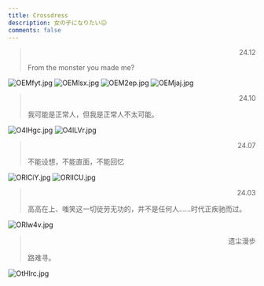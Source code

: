 ```yaml
---
title: Crossdress
description: 女の子になりたい😖
comments: false
---
```


> <p style="text-align:right;">24.12</p>
> From the monster you made me?

![OEMfyt.jpg](https://ooo.0x0.ooo/2024/12/16/OEMfyt.jpg)
![OEMlsx.jpg](https://ooo.0x0.ooo/2024/12/16/OEMlsx.jpg)
![OEM2ep.jpg](https://ooo.0x0.ooo/2024/12/16/OEM2ep.jpg)
![OEMjaj.jpg](https://ooo.0x0.ooo/2024/12/16/OEMjaj.jpg)

> <p style="text-align:right;">24.10</p>
> 我可能是正常人，但我是正常人不太可能。

![O4lHgc.jpg](https://ooo.0x0.ooo/2024/10/03/O4lHgc.jpg)
![O4lLVr.jpg](https://ooo.0x0.ooo/2024/10/03/O4lLVr.jpg)

> <p style="text-align:right;">24.07</p>
> 不能设想，不能直面，不能回忆

![ORlCiY.jpg](https://ooo.0x0.ooo/2024/07/29/ORlCiY.jpg)
![ORlICU.jpg](https://ooo.0x0.ooo/2024/07/29/ORlICU.jpg)

> <p style="text-align:right;">24.03</p>
> 高高在上、嗤笑这一切徒劳无功的，并不是任何人......时代正疾驰而过。

![ORlw4v.jpg](https://ooo.0x0.ooo/2024/07/29/ORlw4v.jpg)

> <p style="text-align:right;">遗尘漫步</p>
> 路难寻。

![OtHlrc.jpg](https://ooo.0x0.ooo/2024/08/24/OtHlrc.jpg)
